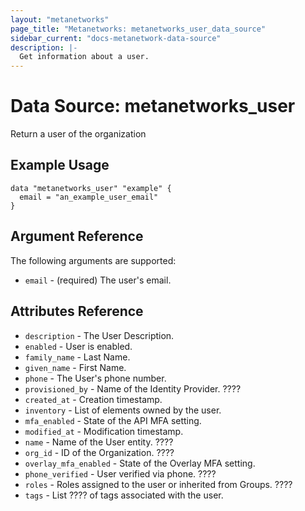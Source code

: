 ```yaml
---
layout: "metanetworks"
page_title: "Metanetworks: metanetworks_user_data_source"
sidebar_current: "docs-metanetwork-data-source"
description: |-
  Get information about a user.
---
```


# Data Source: metanetworks_user

Return a user of the organization

## Example Usage

```hcl
data "metanetworks_user" "example" {
  email = "an_example_user_email"
}
```

## Argument Reference

The following arguments are supported:

* `email` - (required) The user's email.

## Attributes Reference

* `description` - The User Description.
* `enabled` - User is enabled.
* `family_name` - Last Name.
* `given_name` - First Name.
* `phone` - The User's phone number.
* `provisioned_by` - Name of the Identity Provider. ????
* `created_at` - Creation timestamp.
* `inventory` - List of elements owned by the user.
* `mfa_enabled` - State of the API MFA setting.
* `modified_at` - Modification timestamp.
* `name` - Name of the User entity. ????
* `org_id` - ID of the Organization. ????
* `overlay_mfa_enabled` - State of the Overlay MFA setting.
* `phone_verified` - User verified via phone. ????
* `roles` - Roles assigned to the user or inherited from Groups. ????
* `tags` - List ???? of tags associated with the user.
